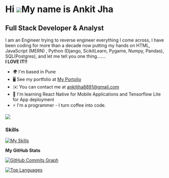 Hi ![](https://user-images.githubusercontent.com/18350557/176309783-0785949b-9127-417c-8b55-ab5a4333674e.gif)My name is Ankit Jha
=================================================================================================================================

Full Stack Developer & Analyst
------------------------------

I am an Engineer trying to reverse engineer everything I come across, I have been coding for more than a decade now putting my hands on HTML, JavaScript (MERN) , Python (Django, ScikitLearn, Pygame, Numpy, Pandas), SQL(Postgres), and let me tell you one thing.......<br><b>I LOVE IT!!</b>

* 🌍  I'm based in Pune
* 🖥️  See my portfolio at [My Portolio](http://anknoit.github.io/)
* ✉️  You can contact me at [ankitjha8891@gmail.com](mailto:ankitjha8891@gmail.com)
* 🧠  I'm learning React Native for Mobile Applications and Tensorflow Lite for App deployment
* ⚡  I'm a programmer - I turn coffee into code.

<a href="https://www.twitter.com/anknoit" target="_blank" rel="noreferrer"><img
src="https://img.shields.io/twitter/follow/anknoit?logo=twitter&style=for-the-badge&color=0891b2&labelColor=1c1917"
/></a>

### Skills
[![My Skills](https://skillicons.dev/icons?i=py,django,tensorflow,bash,postgres,mysql,js,react,nodejs,mongodb,bootstrap,html,css,linux,&perline=4)](https://skillicons.dev)


<b>My GitHub Stats</b>

<a href="http://www.github.com/Anknoit"><img src="https://github-readme-activity-graph.cyclic.app/graph?username=Anknoit&bg_color=1c1917&color=ffffff&line=0891b2&point=ffffff&area_color=1c1917&area=true&hide_border=true&custom_title=GitHub%20Commits%20Graph" alt="GitHub Commits Graph" /></a>

<a href="https://github.com/Anknoit" align="left"><img src="https://github-readme-stats.vercel.app/api/top-langs/?username=Anknoit&langs_count=10&title_color=0891b2&text_color=ffffff&icon_color=0891b2&bg_color=1c1917&hide_border=true&locale=en&custom_title=Top%20%Languages" alt="Top Languages" /></a>
